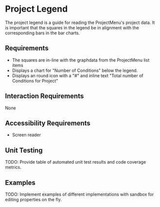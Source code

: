 # Project Legend

The project legend is a guide for reading the ProjectMenu's project data. It is important that the squares in the legend be in alignment with the corresponding bars in the bar charts.

## Requirements

* The squares are in-line with the graphdata from the ProjectMenu list items
* Displays a chart for "Number of Conditions" below the legend.
* Displays an round icon with a "#" and inline text "Total number of Conditions for Project"


## Interaction Requirements

None

## Accessibility Requirements

* Screen reader

## Unit Testing

TODO: Provide table of automated unit test results and code coverage metrics.

## Examples

TODO: Implement examples of different implementations with sandbox for editing
properties on the fly.